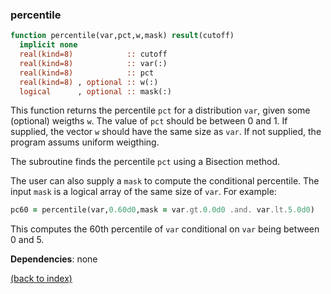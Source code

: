 ### percentile

```fortran
function percentile(var,pct,w,mask) result(cutoff)
  implicit none
  real(kind=8)            :: cutoff
  real(kind=8)            :: var(:)
  real(kind=8)            :: pct
  real(kind=8) , optional :: w(:)    
  logical      , optional :: mask(:) 
```

This function returns the percentile ```pct``` for a distribution ```var```, given some (optional) weigths ```w```. The value of ```pct``` should be between 0 and 1. If supplied, the vector ```w``` should have the same size as ```var```. If not supplied, the program assums uniform weigthing.

The subroutine finds the percentile ```pct``` using a Bisection method.

The user can also supply a ```mask``` to compute the conditional percentile. The input ```mask``` is a logical array of the same size of ```var```. For example:

```fortran
pc60 = percentile(var,0.60d0,mask = var.gt.0.0d0 .and. var.lt.5.0d0)
```

This computes the 60th percentile of ```var``` conditional on ```var``` being between 0 and 5.

**Dependencies**: none

[(back to index)](../index.md)
